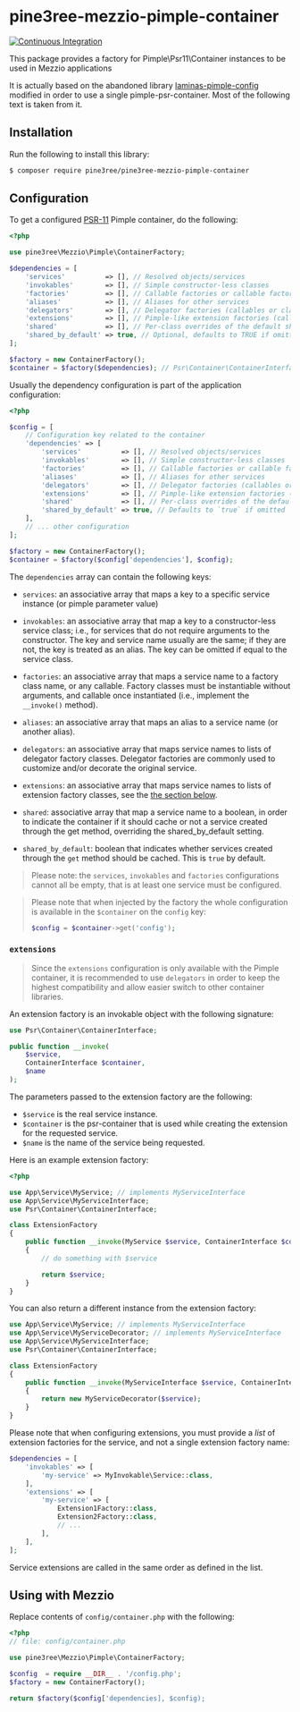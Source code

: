 # pine3ree-mezzio-pimple-container

[![Continuous Integration](https://github.com/pine3ree/pine3ree-mezzio-pimple-container/actions/workflows/continuos-integration.yml/badge.svg)](https://github.com/pine3ree/pine3ree-mezzio-pimple-container/actions/workflows/continuos-integration.yml)

This package provides a factory for Pimple\Psr11\Container instances to be used
in Mezzio applications

It is actually based on the abandoned library [laminas-pimple-config](https://github.com/laminas/laminas-pimple-config)
modified in order to use a single pimple-psr-container. Most of the following
text is taken from it.

## Installation

Run the following to install this library:

```bash
$ composer require pine3ree/pine3ree-mezzio-pimple-container
```

## Configuration

To get a configured [PSR-11](http://www.php-fig.org/psr/psr-11/)
Pimple container, do the following:

```php
<?php

use pine3ree\Mezzio\Pimple\ContainerFactory;

$dependencies = [
    'services'          => [], // Resolved objects/services
    'invokables'        => [], // Simple constructor-less classes
    'factories'         => [], // Callable factories or callable factory classes for complex objects
    'aliases'           => [], // Aliases for other services
    'delegators'        => [], // Delegator factories (callables or classes indexed by sevice-id/class-string)
    'extensions'        => [], // Pimple-like extension factories (callables or classes indexed by sevice-id/class-string)
    'shared'            => [], // Per-class overrides of the default sharing mode
    'shared_by_default' => true, // Optional, defaults to TRUE if omitted
];

$factory = new ContainerFactory();
$container = $factory($dependencies); // Psr\Container\ContainerInterface|Pimple\Psr11\Container
```

Usually the dependency configuration is part of the application configuration:
```php
<?php

$config = [
    // Configuration key related to the container
    'dependencies' => [
        'services'          => [], // Resolved objects/services
        'invokables'        => [], // Simple constructor-less classes
        'factories'         => [], // Callable factories or callable factory classes for complex objects
        'aliases'           => [], // Aliases for other services
        'delegators'        => [], // Delegator factories (callables or classes indexed by sevice-id/class-string)
        'extensions'        => [], // Pimple-like extension factories (callables or classes indexed by sevice-id/class-string)
        'shared'            => [], // Per-class overrides of the default sharing mode
        'shared_by_default' => true, // Defaults to `true` if omitted
    ],
    // ... other configuration
];

$factory = new ContainerFactory();
$container = $factory($config['dependencies'], $config);
```

The `dependencies` array can contain the following keys:

- `services`: an associative array that maps a key to a specific service instance
  (or pimple parameter value)

- `invokables`: an associative array that map a key to a constructor-less
  service class; i.e., for services that do not require arguments to the
  constructor. The key and service name usually are the same; if they are not, the key is
  treated as an alias. The key can be omitted if equal to the service class.

- `factories`: an associative array that maps a service name to a factory class
  name, or any callable. Factory classes must be instantiable without arguments,
  and callable once instantiated (i.e., implement the `__invoke()` method).

- `aliases`: an associative array that maps an alias to a service name (or
  another alias).

- `delegators`: an associative array that maps service names to lists of
  delegator factory classes. Delegator factories are commonly used to customize
  and/or decorate the original service.

- `extensions`: an associative array that maps service names to lists of
  extension factory classes, see the [the section below](#extensions).

- `shared`: associative array that map a service name to a boolean, in order to
  indicate the container if it should cache or not a service created
  through the get method, overriding the shared_by_default setting.

- `shared_by_default`: boolean that indicates whether services created through
  the `get` method should be cached. This is `true` by default.

> Please note: the `services`, `invokables` and `factories` configurations cannot
> all be empty, that is at least one service must be configured.

> Please note that when injected by the factory the whole configuration is
> available in the `$container` on the `config` key:
>
> ```php
> $config = $container->get('config');
> ```

### `extensions`

> Since the `extensions` configuration is only available with the Pimple container,
> it is recommended to use `delegators` in order to keep the highest compatibility
> and allow easier switch to other container libraries.

An extension factory is an invokable object with the following signature:

```php
use Psr\Container\ContainerInterface;

public function __invoke(
    $service,
    ContainerInterface $container,
    $name
);
```

The parameters passed to the extension factory are the following:

- `$service` is the real service instance.
- `$container` is the psr-container that is used while creating the extension for
  the requested service.
- `$name` is the name of the service being requested.

Here is an example extension factory:

```php
<?php

use App\Service\MyService; // implements MyServiceInterface
use App\Service\MyServiceInterface;
use Psr\Container\ContainerInterface;

class ExtensionFactory
{
    public function __invoke(MyService $service, ContainerInterface $container, $name): MyService
    {
        // do something with $service

        return $service;
    }
}
```

You can also return a different instance from the extension factory:

```php
use App\Service\MyService; // implements MyServiceInterface
use App\Service\MyServiceDecorator; // implements MyServiceInterface
use App\Service\MyServiceInterface;
use Psr\Container\ContainerInterface;

class ExtensionFactory
{
    public function __invoke(MyServiceInterface $service, ContainerInterface $container, $name): MyServiceInterface
    {
        return new MyServiceDecorator($service);
    }
}
```

Please note that when configuring extensions, you must provide a _list_ of
extension factories for the service, and not a single extension factory name:

```php
$dependencies = [
    'invokables' => [
        'my-service' => MyInvokable\Service::class,
    ],
    'extensions' => [
        'my-service' => [
            Extension1Factory::class,
            Extension2Factory::class,
            // ...
        ],
    ],
];
```

Service extensions are called in the same order as defined in the list.

## Using with Mezzio

Replace contents of `config/container.php` with the following:

```php
<?php
// file: config/container.php

use pine3ree\Mezzio\Pimple\ContainerFactory;

$config  = require __DIR__ . '/config.php';
$factory = new ContainerFactory();

return $factory($config['dependencies], $config);
```
